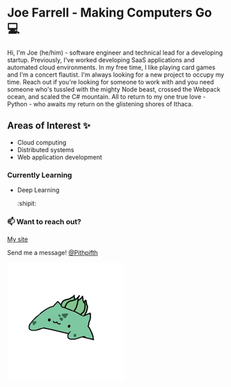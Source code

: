 # Joe Farrell - Making Computers Go :computer:

Hi, I'm Joe (he/him) - software engineer and technical lead for a developing startup. Previously, I've worked developing SaaS applications and automated cloud environments. In my free time, I like playing card games and I'm a concert flautist. I'm always looking for a new project to occupy my time. Reach out if you're looking for someone to work with and you need someone who's tussled with the mighty Node beast, crossed the Webpack ocean, and scaled the C# mountain. All to return to my one true love - Python - who awaits my return on the glistening shores of Ithaca.


## Areas of Interest :sparkles:

* Cloud computing
* Distributed systems
* Web application development

### Currently Learning

* Deep Learning

    :shipit:

### :mailbox: Want to reach out?

[My site](https://joefarrell.dev)

Send me a message! [@Pithpifth](https://twitter.com/Pithpifth)

![bongosaur](https://raw.githubusercontent.com/Gladdstone/Gladdstone/master/bongo.gif)
